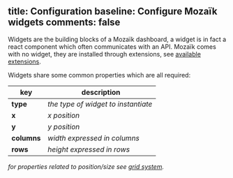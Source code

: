 title: Configuration
baseline: Configure Mozaïk widgets
comments: false
---
Widgets are the building blocks of a Mozaïk dashboard, a widget is in fact a react component which often communicates with an API. Mozaïk comes with no widget, they are installed through extensions, see [available extensions](/mozaik/extensions).

Widgets share some common properties which are all required:

| key         | description                         |
| ----------- | ----------------------------------- |
| **type**    | *the type of widget to instantiate* |
| **x**       | *x position*                        |
| **y**       | *y position*                        |
| **columns** | *width expressed in columns*        |
| **rows**    | *height expressed in rows*          |

*for properties related to position/size see [grid system](/mozaik/docs/grid-system.html).*
